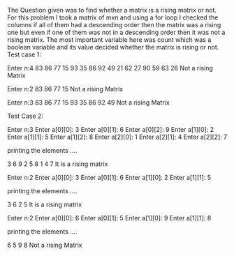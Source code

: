 The Question given was to find whether a matrix is a rising matrix or not.
For this problem I took a matrix of mxn and using a for loop I checked the columns if all of them had a descending order then the matrix was a rising one but even if one of them was not in a descending order then it was not a rising matrix.
The most important variable here was count which was a boolean variable and its value decided whether the matrix is rising or not.
Test case 1:

Enter  n:4
83 86 77 15 
93 35 86 92 
49 21 62 27 
90 59 63 26 
Not a rising Matrix

Enter  n:2
83 86 
77 15 
Not a rising Matrix


Enter  n:3
83 86 77 
15 93 35 
86 92 49 
Not a rising Matrix

Test Case 2:

Enter  n:3
Enter a[0][0]: 3
Enter a[0][1]: 6
Enter a[0][2]: 9
Enter a[1][0]: 2
Enter a[1][1]: 5
Enter a[1][2]: 8
Enter a[2][0]: 1
Enter a[2][1]: 4
Enter a[2][2]: 7

 printing the elements ....

3       6       9
2       5       8
1       4       7       It is a rising matrix


Enter  n:2
Enter a[0][0]: 3
Enter a[0][1]: 6
Enter a[1][0]: 2
Enter a[1][1]: 5

 printing the elements ....

3       6
2       5       It is a rising matrix


Enter  n:2
Enter a[0][0]: 6
Enter a[0][1]: 5
Enter a[1][0]: 9
Enter a[1][1]: 8

 printing the elements ....

6       5
9       8       Not a rising Matrix
